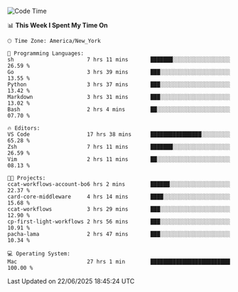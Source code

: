 

<!--START_SECTION:waka-->
![Code Time](http://img.shields.io/badge/Code%20Time-944%20hrs%2027%20mins-blue)

📊 **This Week I Spent My Time On** 

```text
🕑︎ Time Zone: America/New_York

💬 Programming Languages: 
sh                       7 hrs 11 mins       ███████░░░░░░░░░░░░░░░░░░   26.59 % 
Go                       3 hrs 39 mins       ███░░░░░░░░░░░░░░░░░░░░░░   13.55 % 
Python                   3 hrs 37 mins       ███░░░░░░░░░░░░░░░░░░░░░░   13.42 % 
Markdown                 3 hrs 31 mins       ███░░░░░░░░░░░░░░░░░░░░░░   13.02 % 
Bash                     2 hrs 4 mins        ██░░░░░░░░░░░░░░░░░░░░░░░   07.70 % 

🔥 Editors: 
VS Code                  17 hrs 38 mins      ████████████████░░░░░░░░░   65.28 % 
Zsh                      7 hrs 11 mins       ███████░░░░░░░░░░░░░░░░░░   26.59 % 
Vim                      2 hrs 11 mins       ██░░░░░░░░░░░░░░░░░░░░░░░   08.13 % 

🐱‍💻 Projects: 
ccat-workflows-account-bo6 hrs 2 mins        ██████░░░░░░░░░░░░░░░░░░░   22.37 % 
card-core-middleware     4 hrs 14 mins       ████░░░░░░░░░░░░░░░░░░░░░   15.68 % 
ccat-workflows           3 hrs 29 mins       ███░░░░░░░░░░░░░░░░░░░░░░   12.90 % 
cp-first-light-workflows 2 hrs 56 mins       ███░░░░░░░░░░░░░░░░░░░░░░   10.91 % 
pacha-lama               2 hrs 47 mins       ███░░░░░░░░░░░░░░░░░░░░░░   10.34 % 

💻 Operating System: 
Mac                      27 hrs 1 min        █████████████████████████   100.00 % 
```


 Last Updated on 22/06/2025 18:45:24 UTC
<!--END_SECTION:waka-->
